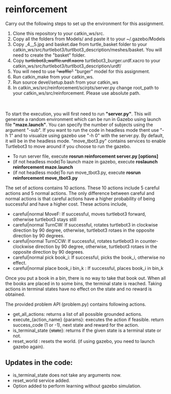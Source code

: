 # reinforcement
Carry out the following steps to set up the environment for this assignment.
<ol>
	<li>Clone this repository to your catkin_ws/src.</li>
	<li>Copy all the folders from Models/ and paste it to your ~/.gazebo/Models </li>
	<li>Copy _4__5.jpg and basket.dae from turtle_basket folder to your catkin_ws/src/turtlebot3/turtlbot3_description/meshes/basket. You will need to create the "basket" folder.</li>
	<li> Copy <strike>turtlebot3_waffle.urdf.xacro</strike> turtlebot3_burger.urdf.xacro to your catkin_ws/src/turtlebot3/turtlbot3_description/urdf/ </li>
	<li> You will need to use <strike>"waffle"</strike> "burger" model for this assignment.</li>
	<li>Run catkin_make from your catkin_ws. </li>
	<li>Run source devel/setup.bash from your catkin_ws</li>
	<li>In catkin_ws/src/reinforcement/scirpts/server.py change root_path to your catkin_ws/src/reinforcement. Please use absolute path.</li>
</ol>
<br>
<br>
To start the execution, you will first need to run <b>"server.py"</b>. This will generate a random environment which can be run in Gazebo using launch file <b>"maze.launch"</b>. You can specify the number of subjects using the  argument "-sub". If you want to run the code in headless mode thent use "-h 1" and to visualize using gazebo use "-h 0" with the server.py. By default, it will be in the headless mode. "move_tbot3.py" contains services to enable Turtlebot3 to move around if you choose to run the gazebo.
<br>
<ul>
<li>To run server file, execute <b>rosrun reinforcement server.py [options]</b>
	<li>(if not headless mode)To launch maze in gazebo, execute <b>roslaunch reinforcement maze.launch</b></li>
	<li>(if not headless mode)To run move_tbot3.py, execute <b>rosrun reinforcement move_tbot3.py</b></li>
</ul>

The set of actions contains 10 actions. These 10 actions include 5 careful actions and 5 normal actions. The only difference between careful and normal actions is that careful actions have a higher probability of being successful and have a higher cost. These actions include,
<ul>
  <li>careful|normal MoveF: If successful, moves turtlebot3 forward, otherwise turtlebot3 stays still </li>
  <li>careful|normal TurnCW: If successful, rotates turtlebot3 in clockwise direction by 90 degree, otherwise, turtlebot3 rotaes in the opposite direction by 90 degrees. </li>
  <li>careful|normal TurnCCW: If successful, rotates turtlebot3 in counter-clockwise direction by 90 degree, otherwise, turtlebot3 rotaes in the opposite direction by 90 degrees. </li>
  <li>careful|normal pick book_i: If successful, picks the book_i, otherwise no effect. </li>
  <li>careful|normal place book_i bin_k : If successful, places book_i in bin_k </li>
</ul>

Once you put a book in a bin, there is no way to take that book out. When all the books are placed in to some bins, the terminal state is reached. Taking actions in terminal states have no effect on the state and no reward is obtained.

The provided problem API (problem.py) contains following actions.
<ul>
  <li>get_all_actions: returns a list of all possible grounded actions. </li>
  <li>execute_{action_name} {params}: executes the action if feasible. return success_code (1 or -1), next state and reward for the action. </li>
	<li>is_terminal_state {<strike>state</strike>}: returns if the given state is a terminal state or not. </li>
	<li>reset_world : resets the world. (if using gazebo, you need to launch gazebo again). </li>
    </ul>    

<h2>Updates in the code:</h2>
<ul>
	<li>is_terminal_state does not take any arguments now.</li>
	<li>reset_world service added.</li>
	<li>Option added to perform learning without gazebo simulation.</li>
</ul>
